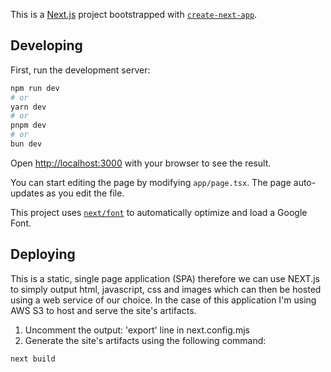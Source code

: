 This is a [Next.js](https://nextjs.org/) project bootstrapped with [`create-next-app`](https://github.com/vercel/next.js/tree/canary/packages/create-next-app).

## Developing

First, run the development server:

```bash
npm run dev
# or
yarn dev
# or
pnpm dev
# or
bun dev
```

Open [http://localhost:3000](http://localhost:3000) with your browser to see the result.

You can start editing the page by modifying `app/page.tsx`. The page auto-updates as you edit the file.

This project uses [`next/font`](https://nextjs.org/docs/basic-features/font-optimization) to automatically optimize and load a Google Font.

## Deploying

This is a static, single page application (SPA) therefore we can use NEXT.js to simply output html, javascript, css and images which can then be hosted using a web service of our choice. In the case of this application I'm using AWS S3 to host and serve the site's artifacts.

1. Uncomment the output: 'export' line in next.config.mjs
2. Generate the site's artifacts using the following command:
```bash
next build
```